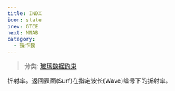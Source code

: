 ```yaml
---
title: INDX
icon: state
prev: GTCE
next: MNAB
category:
  - 操作数
---
```


> 分类: [玻璃数据约束](/hb/operands/130/872/  "Zemax 操作数 玻璃数据约束")

折射率。返回表面(Surf)在指定波长(Wave)编号下的折射率。